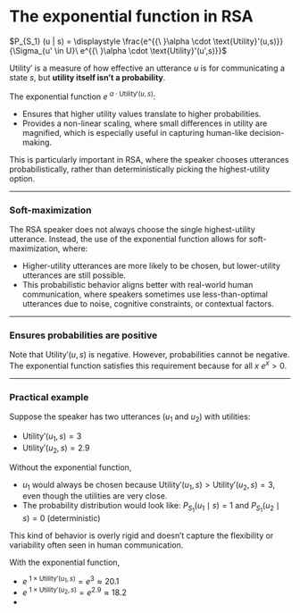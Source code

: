 # The exponential function in RSA

$P_{S_1} (u | s) = \displaystyle \frac{e^{{\ }\alpha \cdot \text{Utility}'(u,s)}}{\Sigma_{u' \in U}\ e^{{\ }\alpha \cdot \text{Utility}'(u',s)}}$

$\text{Utility}'$ is a measure of how effective an utterance $u$ is for communicating a state $s$, but **utility itself isn’t a probability**. 

The exponential function $e^{{\ }\alpha \cdot \text{Utility}'(u,s)}$: 

- Ensures that higher utility values translate to higher probabilities.
- Provides a non-linear scaling, where small differences in utility are magnified, which is especially useful in capturing human-like decision-making.

This is particularly important in RSA, where the speaker chooses utterances probabilistically, rather than deterministically picking the highest-utility option.

--- 

### Soft-maximization

The RSA speaker does not always choose the single highest-utility utterance. Instead, the use of the exponential function allows for soft-maximization, where:

- Higher-utility utterances are more likely to be chosen, but lower-utility utterances are still possible.
- This probabilistic behavior aligns better with real-world human communication, where speakers sometimes use less-than-optimal utterances due to noise, cognitive constraints, or contextual factors.

--- 

### Ensures probabilities are positive 

Note that $\text{Utility}'(u,s)$ is negative. However, probabilities cannot be negative. The exponential function satisfies this requirement because for all $x$ $e^x > 0$. 

---
### Practical example

Suppose the speaker has two utterances ($u_1$ and $u_2$) with utilities: 

- $\text{Utility}'(u_1,s) = 3$
- $\text{Utility}'(u_2,s) = 2.9$

Without the exponential function, 

- $u_1$ would always be chosen because $\text{Utility}'(u_1,s) > \text{Utility}'(u_2,s) = 3$, even though the utilities are very close. 
- The probability distribution would look like: $P_{S_1} (u_1 \mid s) = 1$ and $P_{S_1} (u_2 \mid s) = 0$ (deterministic)

This kind of behavior is overly rigid and doesn’t capture the flexibility or variability often seen in human communication.

With the exponential function, 

- $e^{{\ } 1 \times \text{Utility}'(u_1,s)} = e^3 \approx 20.1$
- $e^{{\ } 1 \times \text{Utility}'(u_2,s)} = e^{2.9} \approx 18.2$
- 

